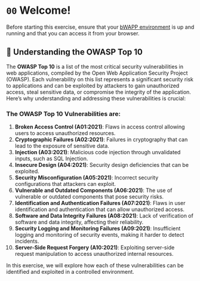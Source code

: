 # `00` Welcome!

Before starting this exercise, ensure that your [bWAPP environment](https://4geeks.com/interactive-coding-tutorial/bwapp-beebox-virtual-machine-installation-configuration) is up and running and that you can access it from your browser.

## 💬 Understanding the OWASP Top 10

The **OWASP Top 10** is a list of the most critical security vulnerabilities in web applications, compiled by the Open Web Application Security Project (OWASP). Each vulnerability on this list represents a significant security risk to applications and can be exploited by attackers to gain unauthorized access, steal sensitive data, or compromise the integrity of the application. Here’s why understanding and addressing these vulnerabilities is crucial:

### **The OWASP Top 10 Vulnerabilities are:**

1. **Broken Access Control (A01:2021)**: Flaws in access control allowing users to access unauthorized resources.
2. **Cryptographic Failures (A02:2021)**: Failures in cryptography that can lead to the exposure of sensitive data.
3. **Injection (A03:2021)**: Malicious code injection through unvalidated inputs, such as SQL Injection.
4. **Insecure Design (A04:2021)**: Security design deficiencies that can be exploited.
5. **Security Misconfiguration (A05:2021)**: Incorrect security configurations that attackers can exploit.
6. **Vulnerable and Outdated Components (A06:2021)**: The use of vulnerable or outdated components that pose security risks.
7. **Identification and Authentication Failures (A07:2021)**: Flaws in user identification and authentication that can allow unauthorized access.
8. **Software and Data Integrity Failures (A08:2021)**: Lack of verification of software and data integrity, affecting their reliability.
9. **Security Logging and Monitoring Failures (A09:2021)**: Insufficient logging and monitoring of security events, making it harder to detect incidents.
10. **Server-Side Request Forgery (A10:2021)**: Exploiting server-side request manipulation to access unauthorized internal resources.

In this exercise, we will explore how each of these vulnerabilities can be identified and exploited in a controlled environment.
